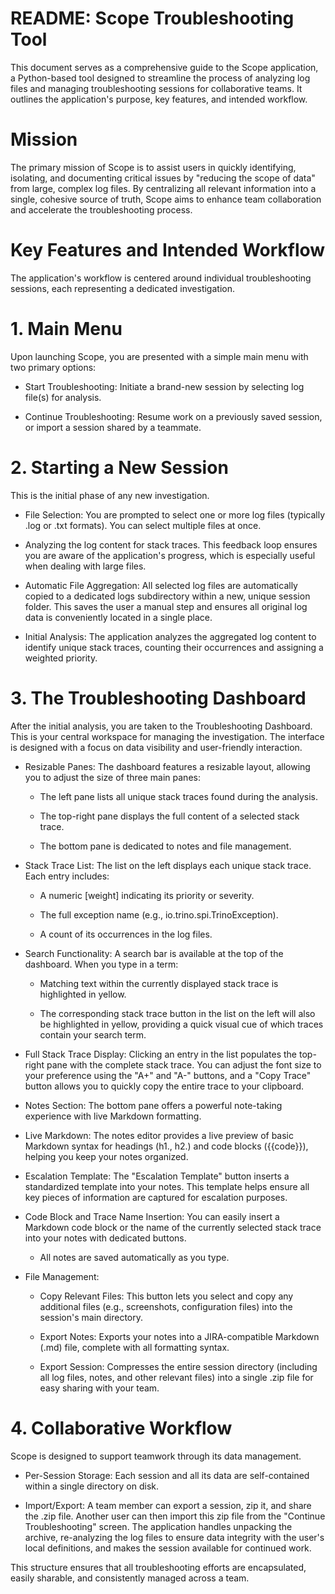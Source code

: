 # README: Scope Troubleshooting Tool
This document serves as a comprehensive guide to the Scope application, a Python-based tool designed to streamline the process of analyzing log files and managing troubleshooting sessions for collaborative teams. It outlines the application's purpose, key features, and intended workflow.

# Mission
The primary mission of Scope is to assist users in quickly identifying, isolating, and documenting critical issues by "reducing the scope of data" from large, complex log files. By centralizing all relevant information into a single, cohesive source of truth, Scope aims to enhance team collaboration and accelerate the troubleshooting process.

# Key Features and Intended Workflow
The application's workflow is centered around individual troubleshooting sessions, each representing a dedicated investigation.

# 1. Main Menu
Upon launching Scope, you are presented with a simple main menu with two primary options:

  - Start Troubleshooting: Initiate a brand-new session by selecting log file(s) for analysis.

  - Continue Troubleshooting: Resume work on a previously saved session, or import a session shared by a teammate.

# 2. Starting a New Session
This is the initial phase of any new investigation.

- File Selection: You are prompted to select one or more log files (typically .log or .txt formats). You can select multiple files at once.

- Analyzing the log content for stack traces. This feedback loop ensures you are aware of the application's progress, which is especially useful when dealing with large files.

- Automatic File Aggregation: All selected log files are automatically copied to a dedicated logs subdirectory within a new, unique session folder. This saves the user a manual step and ensures all original log data is conveniently located in a single place.

- Initial Analysis: The application analyzes the aggregated log content to identify unique stack traces, counting their occurrences and assigning a weighted priority.

# 3. The Troubleshooting Dashboard
After the initial analysis, you are taken to the Troubleshooting Dashboard. This is your central workspace for managing the investigation. The interface is designed with a focus on data visibility and user-friendly interaction.

- Resizable Panes: The dashboard features a resizable layout, allowing you to adjust the size of three main panes:

  - The left pane lists all unique stack traces found during the analysis.

  - The top-right pane displays the full content of a selected stack trace.

  - The bottom pane is dedicated to notes and file management.

- Stack Trace List: The list on the left displays each unique stack trace. Each entry includes:

  - A numeric [weight] indicating its priority or severity.

  - The full exception name (e.g., io.trino.spi.TrinoException).

  - A count of its occurrences in the log files.

- Search Functionality: A search bar is available at the top of the dashboard. When you type in a term:

  - Matching text within the currently displayed stack trace is highlighted in yellow.

  - The corresponding stack trace button in the list on the left will also be highlighted in yellow, providing a quick visual cue of which traces contain your search term.

- Full Stack Trace Display: Clicking an entry in the list populates the top-right pane with the complete stack trace. You can adjust the font size to your preference using the "A+" and "A-" buttons, and a "Copy Trace" button allows you to quickly copy the entire trace to your clipboard.

- Notes Section: The bottom pane offers a powerful note-taking experience with live Markdown formatting.

- Live Markdown: The notes editor provides a live preview of basic Markdown syntax for headings (h1., h2.) and code blocks ({{code}}), helping you keep your notes organized.

- Escalation Template: The "Escalation Template" button inserts a standardized template into your notes. This template helps ensure all key pieces of information are captured for escalation purposes.

- Code Block and Trace Name Insertion: You can easily insert a Markdown code block or the name of the currently selected stack trace into your notes with dedicated buttons.

  - All notes are saved automatically as you type.

- File Management:

  - Copy Relevant Files: This button lets you select and copy any additional files (e.g., screenshots, configuration files) into the session's main directory.

  - Export Notes: Exports your notes into a JIRA-compatible Markdown (.md) file, complete with all formatting syntax.

  - Export Session: Compresses the entire session directory (including all log files, notes, and other relevant files) into a single .zip file for easy sharing with your team.

# 4. Collaborative Workflow
Scope is designed to support teamwork through its data management.

- Per-Session Storage: Each session and all its data are self-contained within a single directory on disk.

- Import/Export: A team member can export a session, zip it, and share the .zip file. Another user can then import this zip file from the "Continue Troubleshooting" screen. The application handles unpacking the archive, re-analyzing the log files to ensure data integrity with the user's local definitions, and makes the session available for continued work.

This structure ensures that all troubleshooting efforts are encapsulated, easily sharable, and consistently managed across a team.
